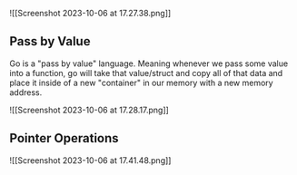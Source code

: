 ![[Screenshot 2023-10-06 at 17.27.38.png]]

## Pass by Value
Go is a "pass by value" language. Meaning whenever we pass some value into a function, go will take that value/struct and copy all of that data and place it inside of a new "container" in our memory with a new memory address.

![[Screenshot 2023-10-06 at 17.28.17.png]]

## Pointer Operations

![[Screenshot 2023-10-06 at 17.41.48.png]]

